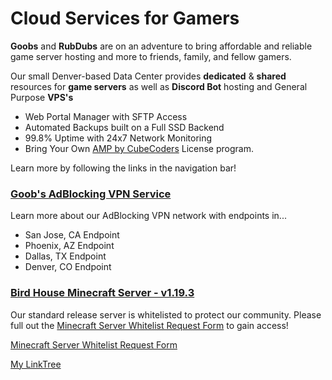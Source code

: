 # Cloud Services for Gamers
**Goobs** and **RubDubs** are on an adventure to bring affordable and reliable game server hosting and more to friends, family, and fellow gamers. 

Our small Denver-based Data Center provides **dedicated** & **shared** resources for **game servers** as well as **Discord Bot** hosting and General Purpose **VPS's**

- Web Portal Manager with SFTP Access
- Automated Backups built on a Full SSD Backend
- 99.8% Uptime with 24x7 Network Monitoring
- Bring Your Own [AMP by CubeCoders](https://cubecoders.com/AMP) License program.

Learn more by following the links in the navigation bar!

### [Goob's AdBlocking VPN Service](https://grhost.net/pages/vpn-network/)
Learn more about our AdBlocking VPN network with endpoints in...
- San Jose, CA Endpoint
- Phoenix, AZ Endpoint
- Dallas, TX Endpoint
- Denver, CO Endpoint

### [Bird House Minecraft Server - v1.19.3](https://grhost.net/pages/bird-house/)
Our standard release server is whitelisted to protect our community. Please full out the [Minecraft Server Whitelist Request Form](https://forms.gle/F55r8R9o7VSUUR9MA) to gain access!

[Minecraft Server Whitelist Request Form](https://forms.gle/F55r8R9o7VSUUR9MA)

[My LinkTree](https://linktr.ee/goobyfrs)
